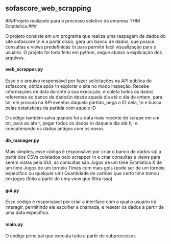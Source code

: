 ## sofascore_web_scrapping ##

###Projeto realizado para o processo seletivo da empresa THM Estatistica.###

O projeto consiste em um programa que realiza uma raspagem de dados do site sofascore \n
e a partir disso, gera um banco de dados, que possui consultas e views predefinidas \n
para permitir facil visualização para o usuário.
O projeto foi todo feito em python, segue abaixo a explicação dos arquivos.

#### web_scrapper.py ####
Esse é o arquivo responsável por fazer solicitações na API pública do sofascore, obtida após \n
explorar o site no modo inspeção.
Recebe informações de data durante a sua execução, e coleta todos os dados referentes ao banco de dados\n
desde aquela dia até o dia de ontem, para tal, ele procura na API eventos daquela partida, pega o ID dela, \n
e busca pelas estatisticas da partida com aquele ID

O código também salva quando foi a data mais recente de scrape em um txt, para ao abrir, pegar todos os dados \n
daquele dia até hj, e concatenando os dados antigos com os novos

#### db_manager.py ####
Mais simples, esse código é responsável por criar o banco de dados sql a partir dos CSVs coletados pelo scrapper \n
e criar consultas e views para serem vistas pela GUI, as consultas são
Jogos de um time
Estatistica X de um time
Jogos de um torneio
Times com mais gols (pode ser de um torneio especifico ou qualquer um)
Quantidade de cartões que certo time tomou em jogos (feito a partir de uma view que filtra isso)

#### gui.py #### 
Esse código é responsável por criar a interface com a qual o usuário irá interagir, permitindo ele escolher a chamada,
e resetar os dados a partir de uma data específica.

#### main.py ####
O código príncipal que executa tudo a partir de subprocessos
